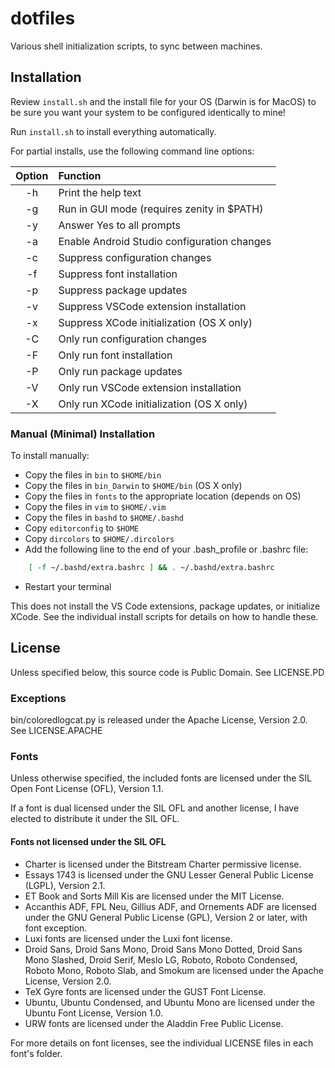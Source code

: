 # dotfiles

Various shell initialization scripts, to sync between machines.

## Installation

Review `install.sh` and the install file for your OS (Darwin is for MacOS) to
be sure you want your system to be configured identically to mine!

Run `install.sh` to install everything automatically.

For partial installs, use the following command line options:

| Option | Function |
|:------:|:---------|
|   -h   | Print the help text |
|   -g   | Run in GUI mode (requires zenity in $PATH) |
|   -y   | Answer Yes to all prompts |
|   -a   | Enable Android Studio configuration changes |
|   -c   | Suppress configuration changes |
|   -f   | Suppress font installation |
|   -p   | Suppress package updates |
|   -v   | Suppress VSCode extension installation |
|   -x   | Suppress XCode initialization (OS X only) |
|   -C   | Only run configuration changes |
|   -F   | Only run font installation |
|   -P   | Only run package updates |
|   -V   | Only run VSCode extension installation |
|   -X   | Only run XCode initialization  (OS X only) |

### Manual (Minimal) Installation

To install manually:

* Copy the files in `bin` to `$HOME/bin`
* Copy the files in `bin_Darwin` to `$HOME/bin` (OS X only)
* Copy the files in `fonts` to the appropriate location (depends on OS)
* Copy the files in `vim` to `$HOME/.vim`
* Copy the files in `bashd` to `$HOME/.bashd`
* Copy `editorconfig` to `$HOME`
* Copy `dircolors` to `$HOME/.dircolors`
* Add the following line to the end of your .bash_profile or .bashrc file:

```bash
    [ -f ~/.bashd/extra.bashrc ] && . ~/.bashd/extra.bashrc
```

* Restart your terminal

This does not install the VS Code extensions, package updates, or initialize XCode. See the individual install scripts for details on how to handle these.

## License

Unless specified below, this source code is Public Domain. See LICENSE.PD

### Exceptions

bin/coloredlogcat.py is released under the Apache License, Version 2.0. See LICENSE.APACHE

### Fonts

Unless otherwise specified, the included fonts are licensed under the SIL Open Font License (OFL), Version 1.1.

If a font is dual licensed under the SIL OFL and another license, I have elected to distribute it under the SIL OFL.

#### Fonts not licensed under the SIL OFL

* Charter is licensed under the Bitstream Charter permissive license.
* Essays 1743 is licensed under the GNU Lesser General Public License (LGPL), Version 2.1.
* ET Book and Sorts Mill Kis are licensed under the MIT License.
* Accanthis ADF, FPL Neu, Gillius ADF, and Ornements ADF are licensed under the GNU General Public License (GPL), Version 2 or later, with font exception.
* Luxi fonts are licensed under the Luxi font license.
* Droid Sans, Droid Sans Mono, Droid Sans Mono Dotted, Droid Sans Mono Slashed, Droid Serif, Meslo LG, Roboto, Roboto Condensed, Roboto Mono, Roboto Slab, and Smokum are licensed under the Apache License, Version 2.0.
* TeX Gyre fonts are licensed under the GUST Font License.
* Ubuntu, Ubuntu Condensed, and Ubuntu Mono are licensed under the Ubuntu Font License, Version 1.0.
* URW fonts are licensed under the Aladdin Free Public License.

For more details on font licenses, see the individual LICENSE files in each font's folder.
